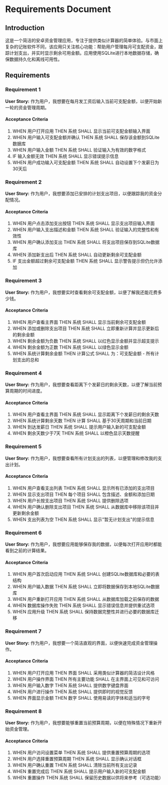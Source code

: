 # Requirements Document

## Introduction

这是一个简洁的安卓资金管理应用，专注于提供类似计算器的简单体验。与市面上复杂的记账软件不同，该应用只关注核心功能：帮助用户管理每月可支配资金，跟踪计划支出，并实时显示剩余可用金额。应用使用SQLite进行本地数据存储，确保数据持久化和离线可用性。

## Requirements

### Requirement 1

**User Story:** 作为用户，我想要在每月发工资后输入当前可支配金额，以便开始新一轮的资金管理周期。

#### Acceptance Criteria

1. WHEN 用户打开应用 THEN 系统 SHALL 显示当前可支配金额输入界面
2. WHEN 用户输入可支配金额并确认 THEN 系统 SHALL 保存该金额到SQLite数据库
3. WHEN 用户输入金额 THEN 系统 SHALL 验证输入为有效的数字格式
4. IF 输入金额无效 THEN 系统 SHALL 显示错误提示信息
5. WHEN 用户成功输入可支配金额 THEN 系统 SHALL 自动设置下个发薪日为30天后

### Requirement 2

**User Story:** 作为用户，我想要添加已安排的计划支出项目，以便跟踪我的资金分配情况。

#### Acceptance Criteria

1. WHEN 用户点击添加支出按钮 THEN 系统 SHALL 显示支出项目输入界面
2. WHEN 用户输入支出描述和金额 THEN 系统 SHALL 验证输入的完整性和有效性
3. WHEN 用户确认添加支出 THEN 系统 SHALL 将支出项目保存到SQLite数据库
4. WHEN 添加新支出后 THEN 系统 SHALL 自动更新剩余可支配金额
5. IF 支出金额超过剩余可支配金额 THEN 系统 SHALL 显示警告提示但仍允许添加

### Requirement 3

**User Story:** 作为用户，我想要实时查看剩余可支配金额，以便了解我还能花费多少钱。

#### Acceptance Criteria

1. WHEN 用户查看主界面 THEN 系统 SHALL 显示当前剩余可支配金额
2. WHEN 添加或删除支出项目 THEN 系统 SHALL 立即重新计算并显示更新后的剩余金额
3. WHEN 剩余金额为负数 THEN 系统 SHALL 以红色显示金额并显示超支提示
4. WHEN 剩余金额为正数 THEN 系统 SHALL 以绿色显示金额
5. WHEN 系统计算剩余金额 THEN 计算公式 SHALL 为：可支配金额 - 所有计划支出的总和

### Requirement 4

**User Story:** 作为用户，我想要查看距离下个发薪日的剩余天数，以便了解当前预算周期的时间进度。

#### Acceptance Criteria

1. WHEN 用户查看主界面 THEN 系统 SHALL 显示距离下个发薪日的剩余天数
2. WHEN 系统计算剩余天数 THEN 计算 SHALL 基于30天周期和当前日期
3. WHEN 到达发薪日 THEN 系统 SHALL 提示用户输入新的可支配金额
4. WHEN 剩余天数少于7天 THEN 系统 SHALL 以橙色显示天数提醒

### Requirement 5

**User Story:** 作为用户，我想要查看所有计划支出的列表，以便管理和修改我的支出计划。

#### Acceptance Criteria

1. WHEN 用户查看支出列表 THEN 系统 SHALL 显示所有已添加的支出项目
2. WHEN 显示支出项目 THEN 每个项目 SHALL 包含描述、金额和添加日期
3. WHEN 用户长按支出项目 THEN 系统 SHALL 提供删除选项
4. WHEN 用户确认删除支出项目 THEN 系统 SHALL 从数据库中移除该项目并更新剩余金额
5. WHEN 支出列表为空 THEN 系统 SHALL 显示"暂无计划支出"的提示信息

### Requirement 6

**User Story:** 作为用户，我想要应用能够保存我的数据，以便每次打开应用时都能看到之前的计算结果。

#### Acceptance Criteria

1. WHEN 用户首次启动应用 THEN 系统 SHALL 创建SQLite数据库和必要的表结构
2. WHEN 用户输入数据 THEN 系统 SHALL 立即将数据保存到本地SQLite数据库
3. WHEN 用户重新打开应用 THEN 系统 SHALL 从数据库加载之前保存的数据
4. WHEN 数据库操作失败 THEN 系统 SHALL 显示错误信息并提供重试选项
5. WHEN 应用升级 THEN 系统 SHALL 保持数据完整性并进行必要的数据库迁移

### Requirement 7

**User Story:** 作为用户，我想要一个简洁直观的界面，以便快速完成资金管理操作。

#### Acceptance Criteria

1. WHEN 用户打开应用 THEN 界面 SHALL 采用类似计算器的简洁设计风格
2. WHEN 用户操作界面 THEN 所有主要功能 SHALL 在主界面上可见和可访问
3. WHEN 用户输入数字 THEN 系统 SHALL 提供数字键盘界面
4. WHEN 用户进行操作 THEN 系统 SHALL 提供即时的视觉反馈
5. WHEN 界面显示金额 THEN 数字 SHALL 使用易读的字体和适当的字号

### Requirement 8

**User Story:** 作为用户，我想要能够重置当前预算周期，以便在特殊情况下重新开始资金管理。

#### Acceptance Criteria

1. WHEN 用户访问设置菜单 THEN 系统 SHALL 提供重置预算周期的选项
2. WHEN 用户选择重置预算周期 THEN 系统 SHALL 显示确认对话框
3. WHEN 用户确认重置 THEN 系统 SHALL 清除当前所有支出记录
4. WHEN 重置完成后 THEN 系统 SHALL 提示用户输入新的可支配金额
5. WHEN 重置操作 THEN 系统 SHALL 保留历史数据以供将来参考（可选功能）
